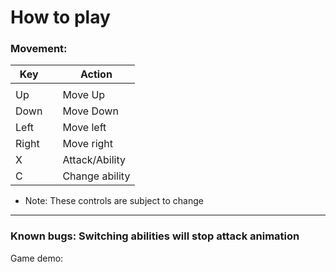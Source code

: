 # How to play

### Movement:

| Key        |   | Action   |
|------------|---|----------| 
|            |   |          |
|     Up     |   | Move Up  |
|    Down      |   | Move Down|
|     Left    |   | Move left|
|     Right   |   | Move right|
|   X | | Attack/Ability
|   C || Change ability

- Note: These controls are subject to change
---
### Known bugs: Switching abilities will stop attack animation

Game demo:


